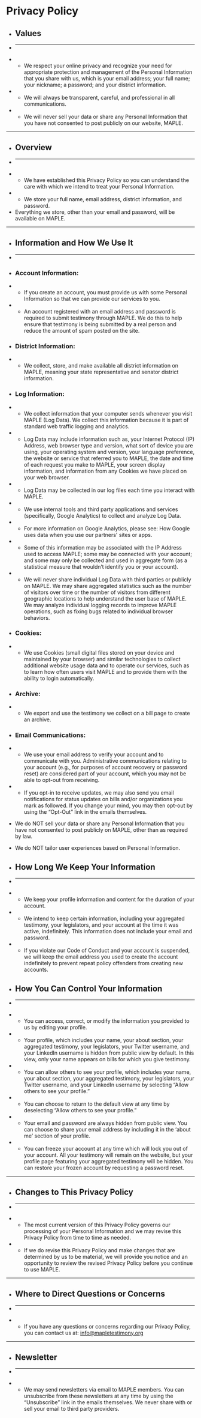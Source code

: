 
# Privacy Policy

+ ## Values
+ ---
+ - We respect your online privacy and recognize your need for appropriate protection and management of the Personal Information that you share with us, which is your email address; your full name; your nickname; a password; and your district information.
+ - We will always be transparent, careful, and professional in all communications. 
+ - We will never sell your data or share any Personal Information that you have not consented to post publicly on our website, MAPLE.

--- 

+ ## Overview
+ ---
+ - We have established this Privacy Policy so you can understand the care with which we intend to treat your Personal Information.
+ - We store your full name, email address, district information, and password. 
+ Everything we store, other than your email and password, will be available on MAPLE.

---

+ ## Information and How We Use It
+ ---
+ ### Account Information:
+ - If you create an account, you must provide us with some Personal Information so that we can provide our services to you. 
+ - An account registered with an email address and password is required to submit testimony through MAPLE. We do this to help ensure that testimony is being submitted by a real person and reduce the amount of spam posted on the site.
  
+ ### District Information:
+ - We collect, store, and make available all district information on MAPLE, meaning your state representative and senator district information.
  
+ ### Log Information:
+ - We collect information that your computer sends whenever you visit MAPLE (Log Data). We collect this information because it is part of standard web traffic logging and analytics.
+ - Log Data may include information such as, your Internet Protocol (IP) Address, web browser type and version, what sort of device you are using, your operating system and version, your language preference, the website or service that referred you to MAPLE, the date and time of each request you make to MAPLE, your screen display information, and information from any Cookies we have placed on your web browser.
+ - Log Data may be collected in our log files each time you interact with MAPLE.
+ - We use internal tools and third party applications and services (specifically, Google Analytics) to collect and analyze Log Data. 
+ - For more information on Google Analytics, please see: How Google uses data when you use our partners' sites or apps.
+ - Some of this information may be associated with the IP Address used to access MAPLE; some may be connected with your account; and some may only be collected and used in aggregate form (as a statistical measure that wouldn’t identify you or your account). 
+ - We will never share individual Log Data with third parties or publicly on MAPLE. We may share aggregated statistics such as the number of visitors over time or the number of visitors from different geographic locations to help understand the user base of MAPLE. We may analyze individual logging records to improve MAPLE operations, such as fixing bugs related to individual browser behaviors.

+ ### Cookies: 
+ - We use Cookies (small digital files stored on your device and maintained by your browser) and similar technologies to collect additional website usage data and to operate our services, such as to learn how often users visit MAPLE and to provide them with the ability to login automatically.

+ ### Archive:
+ - We export and use the testimony we collect on a bill page to create an archive.
+ ### Email Communications:
+ - We use your email address to verify your account and to communicate with you.
Administrative communications relating to your account (e.g., for purposes of account recovery or password reset) are considered part of your account, which you may not be able to opt-out from receiving. 
+ - If you opt-in to receive updates, we may also send you email notifications for status updates on bills and/or organizations you mark as followed. If you change your mind, you may then opt-out by using the “Opt-Out” link in the emails themselves. 

+ We do NOT sell your data or share any Personal Information that you have not consented to post publicly on MAPLE, other than as required by law.

+ We do NOT tailor user experiences based on Personal Information.

+ ## How Long We Keep Your Information
+ ---
+ - We keep your profile information and content for the duration of your account. 
+ - We intend to keep certain information, including your aggregated testimony, your legislators, and your account at the time it was active, indefinitely. This information does not include your email and password.
+ - If you violate our Code of Conduct and your account is suspended, we will keep the email address you used to create the account indefinitely to prevent repeat policy offenders from creating new accounts.

+ ## How You Can Control Your Information
+ ---
+ - You can access, correct, or modify the information you provided to us by editing your profile.
+ - Your profile, which includes your name, your about section, your aggregated testimony, your legislators, your Twitter username, and your LinkedIn username is hidden from public view by default. In this view, only your name appears on bills for which you give testimony. 
+ - You can allow others to see your profile, which includes your name, your about section, your aggregated testimony, your legislators, your Twitter username, and your LinkedIn username by selecting “Allow others to see your profile.” 
+ - You can choose to return to the default view at any time by deselecting “Allow others to see your profile.” 
+ - Your email and password are always hidden from public view. You can choose to share your email address by including it in the ‘about me’ section of your profile. 
+ - You can freeze your account at any time which will lock you out of your account. All your testimony will remain on the website, but your profile page featuring your aggregated testimony will be hidden. You can restore your frozen account by requesting a password reset.

--- 

+ ## Changes to This Privacy Policy
+ ---
+ - The most current version of this Privacy Policy governs our processing of your Personal Information and we may revise this Privacy Policy from time to time as needed.
+ - If we do revise this Privacy Policy and make changes that are determined by us to be material, we will provide you notice and an opportunity to review the revised Privacy Policy before you continue to use MAPLE.

--- 

+ ## Where to Direct Questions or Concerns
+ ---
+ - If you have any questions or concerns regarding our Privacy Policy, you can contact us at: info@mapletestimony.org

---

+ ## Newsletter
+ ---
+ - We may send newsletters via email to MAPLE members. You can unsubscribe from these newsletters at any time by using the “Unsubscribe” link in the emails themselves. We never share with or sell your email to third party providers. 